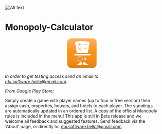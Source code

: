 ![Alt text](https://img.shields.io/badge/version-1.4_(Closed_Beta)-brightgreen.svg)
# Monopoly-Calculator

<p align="center">
  <img src="/Monopoly%20Calculator%20Icons/drawable-xhdpi/launcher.png" alt=""/>
</p>

*In order to get testing access send an email to nbi.software.hello@gmail.com.*

*From Google Play Store:*

Simply create a game with player names (up to four in free version) then assign cash, properties, houses, and hotels to each player. The standings are automatically updated in an ordered list. 
A copy of the official Monopoly rules is included in the menu!
This app is still in Beta release and we welcome all feedback and suggested features. Send feedback via the 'About' page, or directly to: nbi.software.hello@gmail.com
